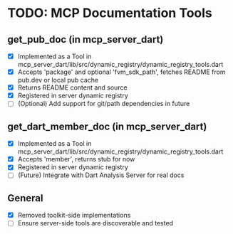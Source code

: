 # TODO: MCP Documentation Tools

## get_pub_doc (in mcp_server_dart)

- [x] Implemented as a Tool in mcp_server_dart/lib/src/dynamic_registry/dynamic_registry_tools.dart
- [x] Accepts 'package' and optional 'fvm_sdk_path', fetches README from pub.dev or local pub cache
- [x] Returns README content and source
- [x] Registered in server dynamic registry
- [ ] (Optional) Add support for git/path dependencies in future

## get_dart_member_doc (in mcp_server_dart)

- [x] Implemented as a Tool in mcp_server_dart/lib/src/dynamic_registry/dynamic_registry_tools.dart
- [x] Accepts 'member', returns stub for now
- [x] Registered in server dynamic registry
- [ ] (Future) Integrate with Dart Analysis Server for real docs

## General

- [x] Removed toolkit-side implementations
- [ ] Ensure server-side tools are discoverable and tested
